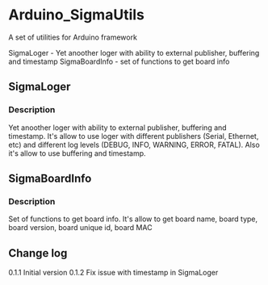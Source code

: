 # Arduino_SigmaUtils
A set of utilities for Arduino framework

SigmaLoger - Yet anoother loger with ability to external publisher, buffering and timestamp
SigmaBoardInfo - set of functions to get board info

## SigmaLoger
### Description
Yet anoother loger with ability to external publisher, buffering and timestamp. It's allow to use loger with different publishers (Serial, Ethernet, etc) and different log levels (DEBUG, INFO, WARNING, ERROR, FATAL). Also it's allow to use buffering and timestamp.

## SigmaBoardInfo
### Description
Set of functions to get board info. It's allow to get board name, board type, board version, board unique id, board MAC

## Change log
0.1.1 Initial version
0.1.2 Fix issue with timestamp in SigmaLoger